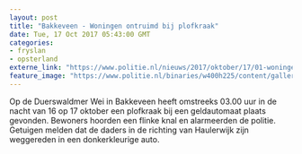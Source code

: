 ```yaml
---
layout: post
title: "Bakkeveen - Woningen ontruimd bij plofkraak"
date: Tue, 17 Oct 2017 05:43:00 GMT
categories: 
- fryslan 
- opsterland 
externe_link: "https://www.politie.nl/nieuws/2017/oktober/17/01-woningen-ontruimd-bij-plofkraak.html"
feature_image: "https://www.politie.nl/binaries/w400h225/content/gallery/politie/stockfotos/infra-en-voertuigen/logo-politie-op-dienstauto.jpg"
---
```


Op de Duerswaldmer Wei in Bakkeveen heeft omstreeks 03.00 uur in de nacht van 16 op 17 oktober een plofkraak bij een geldautomaat plaats gevonden. Bewoners hoorden een flinke knal en alarmeerden de politie. Getuigen melden dat de daders in de richting van Haulerwijk zijn weggereden in een donkerkleurige auto.
